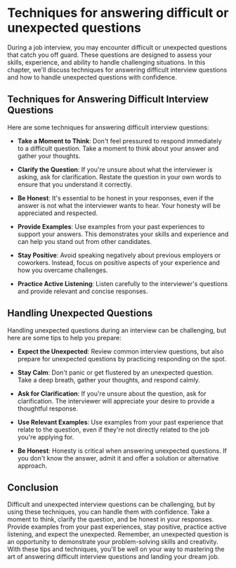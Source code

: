 Techniques for answering difficult or unexpected questions
===============================================================================================================

During a job interview, you may encounter difficult or unexpected questions that catch you off guard. These questions are designed to assess your skills, experience, and ability to handle challenging situations. In this chapter, we'll discuss techniques for answering difficult interview questions and how to handle unexpected questions with confidence.

Techniques for Answering Difficult Interview Questions
------------------------------------------------------

Here are some techniques for answering difficult interview questions:

* **Take a Moment to Think**: Don't feel pressured to respond immediately to a difficult question. Take a moment to think about your answer and gather your thoughts.

* **Clarify the Question**: If you're unsure about what the interviewer is asking, ask for clarification. Restate the question in your own words to ensure that you understand it correctly.

* **Be Honest**: It's essential to be honest in your responses, even if the answer is not what the interviewer wants to hear. Your honesty will be appreciated and respected.

* **Provide Examples**: Use examples from your past experiences to support your answers. This demonstrates your skills and experience and can help you stand out from other candidates.

* **Stay Positive**: Avoid speaking negatively about previous employers or coworkers. Instead, focus on positive aspects of your experience and how you overcame challenges.

* **Practice Active Listening**: Listen carefully to the interviewer's questions and provide relevant and concise responses.

Handling Unexpected Questions
-----------------------------

Handling unexpected questions during an interview can be challenging, but here are some tips to help you prepare:

* **Expect the Unexpected**: Review common interview questions, but also prepare for unexpected questions by practicing responding on the spot.

* **Stay Calm**: Don't panic or get flustered by an unexpected question. Take a deep breath, gather your thoughts, and respond calmly.

* **Ask for Clarification**: If you're unsure about the question, ask for clarification. The interviewer will appreciate your desire to provide a thoughtful response.

* **Use Relevant Examples**: Use examples from your past experience that relate to the question, even if they're not directly related to the job you're applying for.

* **Be Honest**: Honesty is critical when answering unexpected questions. If you don't know the answer, admit it and offer a solution or alternative approach.

Conclusion
----------

Difficult and unexpected interview questions can be challenging, but by using these techniques, you can handle them with confidence. Take a moment to think, clarify the question, and be honest in your responses. Provide examples from your past experiences, stay positive, practice active listening, and expect the unexpected. Remember, an unexpected question is an opportunity to demonstrate your problem-solving skills and creativity. With these tips and techniques, you'll be well on your way to mastering the art of answering difficult interview questions and landing your dream job.
